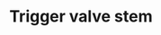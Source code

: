 ---
title: "Trigger valve stem"
price: "TBA"
desc: "Bez opisa"
img_path: "/assets/img/A.MIG-8635.jpg"
brand: AMMO
available: true
special_offer: false
soon: false
cat: "Alat-i-dodaci"
subcat: "AL-AMMO"
subsubcat: "Alati-AMMO-AIRBRUSH"
---